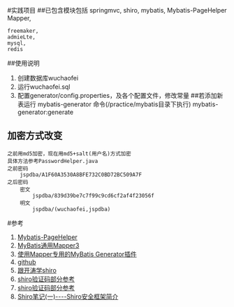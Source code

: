 #实践项目
##已包含模块包括
    springmvc,
    shiro,
    mybatis, 
    Mybatis-PageHelper
    Mapper,
    
    freemaker,
    admieLte,
    mysql,
    redis
##使用说明
1. 创建数据库wuchaofei
2. 运行wuchaofei.sql
3. 配置generator/config.properties，及各个配置文件，修改常量
##若添加新表运行
    mybatis-generator 命令(/practice/mybatis目录下执行)
    mybatis-generator:generate
## 加密方式改变
    之前用md5加密，现在用md5+salt(用户名)方式加密
    具体方法参考PasswordHelper.java
    之前密码
        jspdba/A1F60A3530A8BFE732C0BD72BC509A7F
    之后密码
        密文
            jspdba/839d39be7c7f99c9cd6cf2af4f23056f
        明文
            jspdba/(wuchaofei,jspdba)
#参考
1. [Mybatis-PageHelper](https://github.com/pagehelper/Mybatis-PageHelper)
2. [MyBatis通用Mapper3](https://github.com/abel533/Mapper)
3. [使用Mapper专用的MyBatis Generator插件](http://git.oschina.net/free/Mapper/blob/master/wiki/mapper3/7.UseMBG.md)
4. [github](https://github.com/yaphone/itchat4j/tree/96bf71c5be3624dfdcb51dd6f2fdec466ce9f552)
5. [跟开涛学shiro](http://jinnianshilongnian.iteye.com/blog/2018398)
6. [shiro验证码部分参考](http://www.mamicode.com/info-detail-469801.html)
7. [shiro验证码部分参考](http://blog.csdn.net/zilong_zilong/article/details/65450138)
8. [Shiro笔记(一)----Shiro安全框架简介](http://blog.csdn.net/u011781521/article/details/55094751)